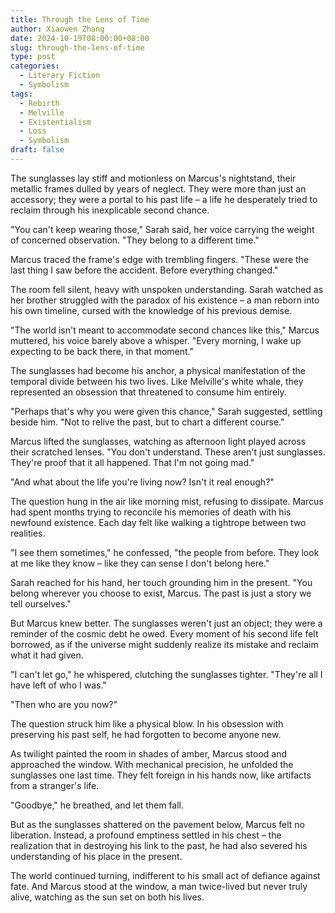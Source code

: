 ```yaml
---
title: Through the Lens of Time
author: Xiaowen Zhang
date: 2024-10-19T08:00:00+08:00
slug: through-the-lens-of-time
type: post
categories:
  - Literary Fiction
  - Symbolism
tags:
  - Rebirth
  - Melville
  - Existentialism
  - Loss
  - Symbolism
draft: false
---
```


The sunglasses lay stiff and motionless on Marcus's nightstand, their metallic frames dulled by years of neglect. They were more than just an accessory; they were a portal to his past life – a life he desperately tried to reclaim through his inexplicable second chance.

"You can't keep wearing those," Sarah said, her voice carrying the weight of concerned observation. "They belong to a different time."

Marcus traced the frame's edge with trembling fingers. "These were the last thing I saw before the accident. Before everything changed."

The room fell silent, heavy with unspoken understanding. Sarah watched as her brother struggled with the paradox of his existence – a man reborn into his own timeline, cursed with the knowledge of his previous demise.

"The world isn't meant to accommodate second chances like this," Marcus muttered, his voice barely above a whisper. "Every morning, I wake up expecting to be back there, in that moment."

The sunglasses had become his anchor, a physical manifestation of the temporal divide between his two lives. Like Melville's white whale, they represented an obsession that threatened to consume him entirely.

"Perhaps that's why you were given this chance," Sarah suggested, settling beside him. "Not to relive the past, but to chart a different course."

Marcus lifted the sunglasses, watching as afternoon light played across their scratched lenses. "You don't understand. These aren't just sunglasses. They're proof that it all happened. That I'm not going mad."

"And what about the life you're living now? Isn't it real enough?"

The question hung in the air like morning mist, refusing to dissipate. Marcus had spent months trying to reconcile his memories of death with his newfound existence. Each day felt like walking a tightrope between two realities.

"I see them sometimes," he confessed, "the people from before. They look at me like they know – like they can sense I don't belong here."

Sarah reached for his hand, her touch grounding him in the present. "You belong wherever you choose to exist, Marcus. The past is just a story we tell ourselves."

But Marcus knew better. The sunglasses weren't just an object; they were a reminder of the cosmic debt he owed. Every moment of his second life felt borrowed, as if the universe might suddenly realize its mistake and reclaim what it had given.

"I can't let go," he whispered, clutching the sunglasses tighter. "They're all I have left of who I was."

"Then who are you now?"

The question struck him like a physical blow. In his obsession with preserving his past self, he had forgotten to become anyone new.

As twilight painted the room in shades of amber, Marcus stood and approached the window. With mechanical precision, he unfolded the sunglasses one last time. They felt foreign in his hands now, like artifacts from a stranger's life.

"Goodbye," he breathed, and let them fall.

But as the sunglasses shattered on the pavement below, Marcus felt no liberation. Instead, a profound emptiness settled in his chest – the realization that in destroying his link to the past, he had also severed his understanding of his place in the present.

The world continued turning, indifferent to his small act of defiance against fate. And Marcus stood at the window, a man twice-lived but never truly alive, watching as the sun set on both his lives.